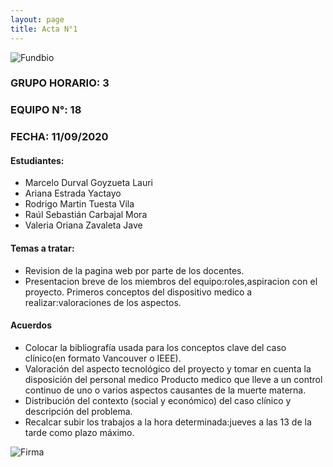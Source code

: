```yaml
---
layout: page
title: Acta N°1
---
```


![Fundbio](https://github.com/equipo18-fundbio/equipo18-fundbio/blob/master/assets/img/Imagen%20Fundamentos%20Biodiseño.png?raw=true)  
### GRUPO HORARIO: 3
### EQUIPO N°: 18
### FECHA: 11/09/2020


#### Estudiantes:
  - Marcelo Durval Goyzueta Lauri 
  - Ariana Estrada Yactayo 
  - Rodrigo Martin Tuesta Vila
  - Raúl Sebastián Carbajal Mora
  - Valeria Oriana Zavaleta Jave
  
#### Temas a tratar:
  - Revision de la pagina web por parte de los docentes.
  - Presentacion breve de los miembros del equipo:roles,aspiracion con el proyecto. Primeros conceptos del dispositivo medico a realizar:valoraciones de los aspectos.

#### Acuerdos
  - Colocar la bibliografía usada para los conceptos clave del caso clínico(en formato Vancouver o IEEE).
  - Valoración del aspecto tecnológico del proyecto y tomar en cuenta la disposición del personal medico Producto medico que lleve a un control continuo de uno o varios aspectos causantes de la muerte materna.
  - Distribución del contexto (social y económico) del caso clínico y descripción del problema.
  - Recalcar subir los trabajos a la hora determinada:jueves a las 13 de la tarde como plazo máximo.
  
![Firma](https://github.com/equipo18-fundbio/equipo18-fundbio/blob/master/assets/img/Firma%20asesores.png?raw=true)  
